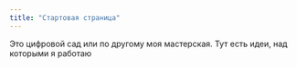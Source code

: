 ```yaml
---
title: "Стартовая страница"
---
```

 
Это цифровой сад или по другому моя мастерская. Тут есть идеи, над которыми я работаю
